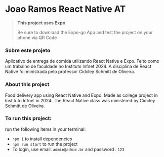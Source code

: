 # Joao Ramos React Native AT

> **This project uses Expo**
>
> Be sure to download the Expo-go App and test the project on your phone via QR Code

### Sobre este projeto
Aplicativo de entrega de comida utilizando React Native e Expo. Feito como um trabalho de faculdade no Instituto Infnet 2024.
A disciplina de React Native foi ministrada pelo professor Cidcley Schmitt de Oliveira.

### About this project
Food delivery app using React Native and Expo. Made as college project in Instituto Infnet in 2024.
The React Native class was ministered by Cidcley Schmitt de Oliveira.

### To run this project:
run the following items in your terminal:
- `npm i` to install dependencies
- `npm run start` to run the project
- To login, use email: `admin@admin.br` and password : `123`
